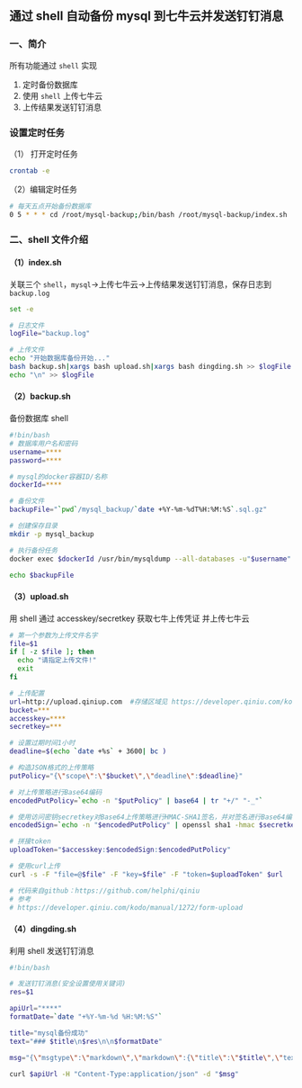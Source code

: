 ## 通过 shell 自动备份 mysql 到七牛云并发送钉钉消息

### 一、简介

所有功能通过 `shell` 实现

1. 定时备份数据库
1. 使用 `shell` 上传七牛云
1. 上传结果发送钉钉消息

### 设置定时任务

（1） 打开定时任务

```bash
crontab -e
```

（2）编辑定时任务

```bash
# 每天五点开始备份数据库
0 5 * * * cd /root/mysql-backup;/bin/bash /root/mysql-backup/index.sh

```

### 二、shell 文件介绍

#### （1）index.sh

关联三个 `shell`，`mysql`->上传七牛云->上传结果发送钉钉消息，保存日志到 `backup.log`

```bash
set -e

# 日志文件
logFile="backup.log"

# 上传文件
echo "开始数据库备份开始..."
bash backup.sh|xargs bash upload.sh|xargs bash dingding.sh >> $logFile
echo "\n" >> $logFile
```

#### （2）backup.sh

备份数据库 shell

```bash
#!bin/bash
# 数据库用户名和密码
username=****
password=****

# mysql的docker容器ID/名称
dockerId=****

# 备份文件
backupFile="`pwd`/mysql_backup/`date +%Y-%m-%dT%H:%M:%S`.sql.gz"

# 创建保存目录
mkdir -p mysql_backup

# 执行备份任务
docker exec $dockerId /usr/bin/mysqldump --all-databases -u"$username" -p"$password" | gzip > $backupFile

echo $backupFile
```

#### （3）upload.sh

用 shell 通过 accesskey/secretkey 获取七牛上传凭证 并上传七牛云

```bash
# 第一个参数为上传文件名字
file=$1
if [ -z $file ]; then
  echo "请指定上传文件!"
  exit
fi

# 上传配置
url=http://upload.qiniup.com  #存储区域见 https://developer.qiniu.com/kodo/manual/1671/region-endpoint
bucket=***
accesskey=****
secretkey=***

# 设置过期时间1小时
deadline=$(echo `date +%s` + 3600| bc )

# 构造JSON格式的上传策略
putPolicy="{\"scope\":\"$bucket\",\"deadline\":$deadline}"

# 对上传策略进行Base64编码
encodedPutPolicy=`echo -n "$putPolicy" | base64 | tr "+/" "-_"`

# 使用访问密钥secretkey对Base64上传策略进行HMAC-SHA1签名，并对签名进行Base64编码
encodedSign=`echo -n "$encodedPutPolicy" | openssl sha1 -hmac $secretkey -binary | base64 | tr "+/" "-_"`

# 拼接token
uploadToken="$accesskey:$encodedSign:$encodedPutPolicy"

# 使用curl上传
curl -s -F "file=@$file" -F "key=$file" -F "token=$uploadToken" $url

# 代码来自github：https://github.com/helphi/qiniu
# 参考
# https://developer.qiniu.com/kodo/manual/1272/form-upload
```

#### （4）dingding.sh

利用 shell 发送钉钉消息

```bash
#!bin/bash

# 发送钉钉消息(安全设置使用关键词)
res=$1

apiUrl="****"
formatDate=`date "+%Y-%m-%d %H:%M:%S"`

title="mysql备份成功"
text="### $title\n$res\n\n$formatDate"

msg="{\"msgtype\":\"markdown\",\"markdown\":{\"title\":\"$title\",\"text\":\"$text\"}}"

curl $apiUrl -H "Content-Type:application/json" -d "$msg"

```
